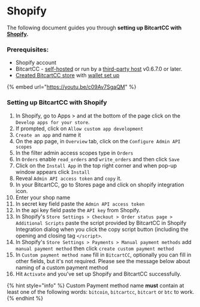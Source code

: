 # Shopify

The following document guides you through **setting up BitcartCC with** [**Shopify**](https://www.shopify.com)**.**

### Prerequisites: <a href="#prerequisites" id="prerequisites"></a>

* Shopify account
* BitcartCC - [self-hosted](../deployment/) or run by a [third-party host](../deployment/thirdpartyhosting.md) v0.6.7.0 or later.
* [Created BitcartCC store](../getting-started/createstore.md) with [wallet set up](../getting-started/createwallet/)

{% embed url="https://youtu.be/c09Av7SgaQM" %}

### Setting up BitcartCC with Shopify

1. In Shopify, go to Apps > and at the bottom of the page click on the `Develop apps for your store`.
2. If prompted, click on `Allow custom app development`
3. `Create an app` and name it
4. On the app page, in `Overview` tab, click on the `Configure Admin API scopes`
5. In the filter admin access scopes type in `Orders`
6. In `Orders` enable `read_orders` and `write_orders` and then click `Save`
7. Click on the `Install App` in the top right corner and when pop-up window appears click `Install`
8. Reveal `Admin API access token` and `copy` it.
9. In your BitcartCC, go to Stores page and click on shopify integration icon.
10. Enter your shop name
11. In secret key field paste the `Admin API access token`
12. In the api key field paste the `API key` from Shopify.
13. In Shopify's `Store Settings > Checkout > Order status page > Additional Scripts` paste the script provided by BitcartCC in Shopify Integration dialog when you click the copy script button (including the opening and closing tag `</script>`.
14. In Shopify's `Store Settings > Payments > Manual payment methods` add `manual payment method` then click `create custom payment method`
15. In `Custom payment method name` fill in `BitcartCC`, optionally you can fill in other fields, but it's not required. Please see the message below about naming of a custom payment method
16. Hit `Activate` and you've set up Shopify and BitcartCC successfully.

{% hint style="info" %}
Custom Payment method name **must** contain at least one of the following words: `bitcoin`, `bitcartcc`, `bitcart` or `btc` to work.
{% endhint %}

